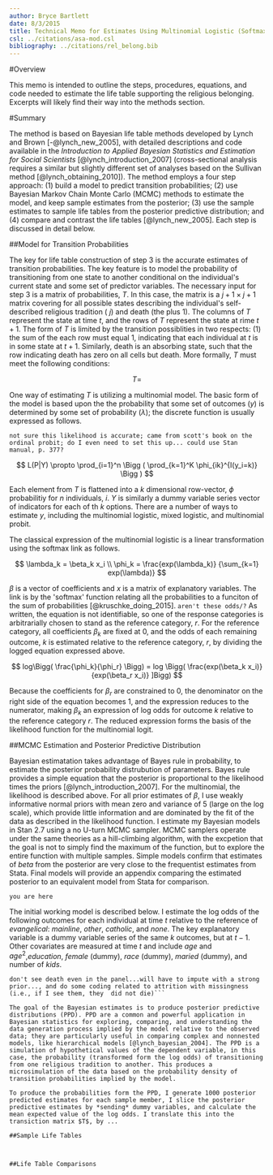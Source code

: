 ```yaml
---
author: Bryce Bartlett
date: 8/3/2015
title: Technical Memo for Estimates Using Multinomial Logistic (Softmax) Regression
csl: ../citations/asa-mod.csl
bibliography: ../citations/rel_belong.bib
---
```


#Overview

This memo is intended to outline the steps, procedures, equations, and code needed to estimate the life table supporting the religious belonging. Excerpts will likely find their way into the methods section.

#Summary

The method is based on Bayesian life table methods developed by Lynch and Brown [-@lynch_new_2005], with detailed descriptions and code available in the *Introduction to Applied Bayesian Statistics and Estimation for Social Scientists* [@lynch_introduction_2007] (cross-sectional analysis requires a similar but slightly different set of analyses based on the Sullivan method [@lynch_obtaining_2010]). The method employs a four step approach: (1) build a model to predict transition probabilities; (2) use Bayesian Markov Chain Monte Carlo (MCMC) methods to estimate the model, and keep sample estimates from the posterior; (3) use the sample estimates to sample life tables from the posterior predictive distribution; and (4) compare and contrast the life tables  [@lynch_new_2005]. Each step is discussed in detail below.

##Model for Transition Probabilities

The key for life table construction of step 3 is the accurate estimates of transition probabilities. The key feature is to model the probability of transitioning from one state to another conditional on the individual's current state and some set of predictor variables. The necessary input for step 3 is a matrix of probabilities, $T$. In this case, the matrix is a $j+1 \times j+1$ matrix covering for all possible states describing the individual's self-described religious tradition ( $j$) and death (the plus 1). The columns of $T$ represent the state at time $t$, and the rows of $T$ represent the state at rime $t+1$. The form of $T$ is limited by the transition possiblities in two respects: (1) the sum of the each row must equal 1, indicating that each individual at $t$ is in some state at $t+1$. Similarly, death is an absorbing state, such that the row indicating death has zero on all cells but death. More formally, $T$ must meet the following conditions:

$$
T = 
$$

One way of estimating $T$ is utilizing a multinomial model. The basic form of the model is based upon the the probability that some set of outcomes ($y$) is determined by some set of probability ($\lambda$); the discrete function is usually expressed as follows.

```not sure this likelihood is accurate; came from scott's book on the ordinal probit; do I even need to set this up... could use Stan manual, p. 377?```

$$
L(P|Y) \propto
\prod_{i=1}^n \Bigg ( \prod_{k=1}^K \phi_{ik}^{I(y_i=k)} \Bigg )
$$

Each element from $T$ is flattened into a $k$ dimensional row-vector, $\phi$ probabilitiy for $n$ individuals, $i$. $Y$ is similarly a dummy variable series vector of indicators for each of th $k$ options.  There are a number of ways to estimate $y$, including the multinomial logistic, mixed logistic, and multinomial probit. 

The classical expression of the multinomial logistic is a linear transformation using the softmax link as follows.

$$
\lambda_k =  \beta_k x_i \\
\phi_k = \frac{exp(\lambda_k)} {\sum_{k=1} exp(\lambda)}
$$

$\beta$ is a vector of coefficients and $x$ is a matrix of explanatory variables. The link is by the 'softmax' function relating all the probabilities to a funciton of the sum of probabilities [@kruschke_doing_2015]. ```aren't these odds/?``` As written, the equation is not identifiable, so one of the response categories is arbitrarially chosen to stand as the reference category, $r$. For the reference category, all coefficients $\beta_k$ are fixed at 0, and the odds of each remaining outcome, $k$ is estimated relative to the reference category, $r$, by dividing the logged equation expressed above.


$$
log\Bigg( \frac{\phi_k}{\phi_r} \Bigg) = log \Bigg( \frac{exp(\beta_k x_i)} {exp(\beta_r x_i)} ]Bigg)
$$


Because the coefficients for $\beta_r$ are constrained to 0, the denominator on the right side of the equation becomes 1, and the expression reduces to the numerator, making $\beta_k$ an expression of log odds for outcome $k$ relative to the reference category $r$. The reduced expression forms the basis of the likelihood function for the multinomial logit.

##MCMC Estimation and Posterior Predictive Distribution

Bayesian estimatation takes advantage of Bayes rule in probability, to estimate the posterior probability distrubution of parameters. Bayes rule provides a simple equation that the posterior is proportional to the likelihood times the priors [@lynch_introduction_2007]. For the multinomial, the likelihood is described above. For all prior estimates of $\beta$, I use weakly informative normal priors with mean zero and variance of 5 (large on the log scale), which provide little information and are dominated by the fit of the data as described in the likelihood function. I estimate my Bayesian models in Stan 2.7 using a no U-turn MCMC sampler. MCMC samplers operate under the same theories as a hill-climbing algorithm, with the excpetion that the goal is not to simply find the maximum of the function, but to explore the entire function with multiple samples. Simple models confirm that estimates of $beta$ from the posterior are very close to the frequentist estimates from Stata. Final models will provide an appendix comparing the estimated posterior to an equivalent model from Stata for comparison.

```you are here```

The initial working model is described below. I estimate the log odds of the following outcomes for each individual at time $t$ relative to the reference of *evangelical*: *mainline*, *other*, *catholic*, and *none*. The key explanatory variable is a dummy variable series of the same $k$ outcomes, but at $t-1$. Other covariates are measured at time $t$ and include $age$ and $age^2$,*education*, *female* (dummy), *race* (dummy), *maried* (dummy), and number of *kids*.

```need to figure out what to do with weights, if anything---will need it if I put in a random effect---actually, I should probably just do a first difference model...
don't see death even in the panel...will have to impute with a strong prior..., and do some coding related to attrition with missingness (i.e., if I see them, they  did not die)```

The goal of the Bayesian estimates is to produce posterior predictive distributions (PPD). PPD are a common and powerful application in Bayesian statistics for exploring, comparing, and understanding the data generation process implied by the model relative to the observed data; they are particularly useful in comparing complex and nonnested models, like hierarchical models [@lynch_bayesian_2004]. The PPD is a simulation of hypothetical values of the dependent variable, in this case, the probability (transformed form the log odds) of transitioning from one religious tradition to another. This produces a microsimulation of the data based on the probability density of transition probabilities implied by the model.

To produce the probabilities form the PPD, I generate 1000 posterior predicted estimates for each sample member, I slice the posterior predictive estimates by *sending* dummy variables, and calculate the mean expected value of the log odds. I translate this into the transiction matrix $T$, by ...

##Sample Life Tables



##Life Table Comparisons


